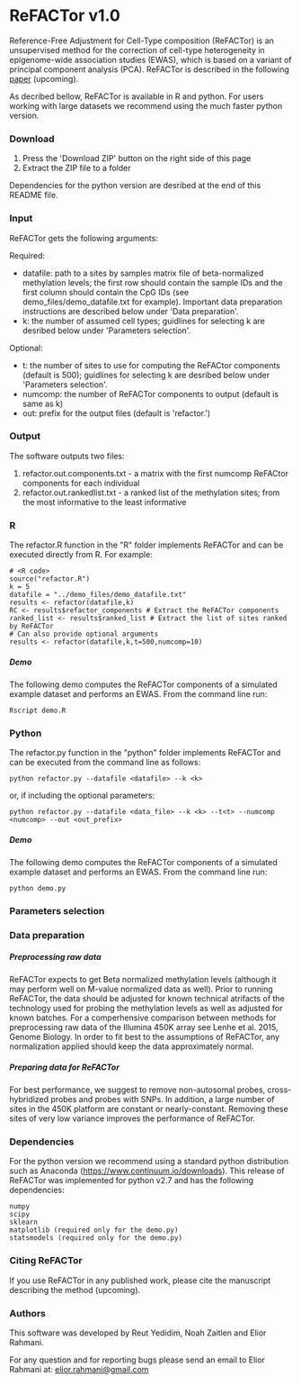 # ReFACTor v1.0

Reference-Free Adjustment for Cell-Type composition (ReFACTor) is an unsupervised method for the correction of cell-type heterogeneity in epigenome-wide association studies (EWAS), which is based on a variant of principal component analysis (PCA). ReFACTor is described in the following [paper](http://) (upcoming).

As decribed bellow, ReFACTor is available in R and python. For users working with large datasets we recommend using the much faster python version.

### Download

1. Press the 'Download ZIP' button on the right side of this page
2. Extract the ZIP file to a folder

Dependencies for the python version are desribed at the end of this README file.

### Input

ReFACTor gets the following arguments:

Required:
  * datafile: path to a sites by samples matrix file of beta-normalized methylation levels; the first row should contain the sample IDs and the first column should contain the CpG IDs (see demo_files/demo_datafile.txt for example). Important data preparation  instructions are described below under 'Data preparation'.
  * k: the number of assumed cell types; guidlines for selecting k are desribed below under 'Parameters selection'.

Optional:
  * t: the number of sites to use for computing the ReFACtor components (default is 500); guidlines for selecting k are desribed below under 'Parameters selection'.
  * numcomp: the number of ReFACTor components to output (default is same as k)
  * out: prefix for the output files (default is 'refactor.')

### Output

The software outputs two files:

1. refactor.out.components.txt - a matrix with the first numcomp ReFACtor components for each individual
2. refactor.out.rankedlist.txt - a ranked list of the methylation sites; from the most informative to the least informative

### R

The refactor.R function in the "R" folder implements ReFACTor and can be executed directly from R. For example:

```
# <R code>
source("refactor.R")
k = 5
datafile = "../demo_files/demo_datafile.txt"
results <- refactor(datafile,k)
RC <- results$refactor_components # Extract the ReFACTor components
ranked_list <- results$ranked_list # Extract the list of sites ranked by ReFACTor
# Can also provide optional arguments
results <- refactor(datafile,k,t=500,numcomp=10)
```

##### Demo
The following demo computes the ReFACTor components of a simulated example dataset and performs an EWAS. From the command line run:

```
Rscript demo.R
```


### Python

The refactor.py function in the "python" folder implements ReFACTor and can be executed from the command line as follows:

```
python refactor.py --datafile <datafile> --k <k>
```
or, if including the optional parameters:
```
python refactor.py --datafile <data_file> --k <k> --t<t> --numcomp <numcomp> --out <out_prefix>
```

##### Demo

The following demo computes the ReFACTor components of a simulated example dataset and performs an EWAS. From the command line run:

```
python demo.py
```

### Parameters selection

### Data preparation

##### Preprocessing raw data
ReFACTor expects to get Beta normalized methylation levels (although it may perform well on M-value normalized data as well). Prior to running ReFACTor, the data should be adjusted for known technical atrifacts of the technology used for probing the methylation levels as well as adjusted for known batches. For a comperhensive comparison between methods for preprocessing raw data of the Illumina 450K array see Lenhe et al. 2015, Genome Biology. In order to fit best to the assumptions of ReFACTor, any normalization applied should keep the data approximately normal.

##### Preparing data for ReFACTor
For best performance, we suggest to remove non-autosomal probes, cross-hybridized probes and probes with SNPs. In addition, a large number of sites in the 450K platform are constant or nearly-constant. Removing these sites of very low variance improves the performance of ReFACTor.

### Dependencies

For the python version we recommend using a standard python distribution such as Anaconda (https://www.continuum.io/downloads). This release of ReFACTor was implemented for python v2.7 and has the following dependencies:

    numpy
    scipy
    sklearn
    matplotlib (required only for the demo.py)
    statsmodels (required only for the demo.py)

### Citing ReFACTor

If you use ReFACTor in any published work, please cite the manuscript describing the method (upcoming).

### Authors

This software was developed by Reut Yedidim, Noah Zaitlen and Elior Rahmani.

For any question and for reporting bugs please send an email to Elior Rahmani at: elior.rahmani@gmail.com

